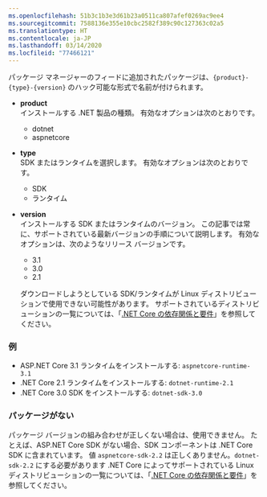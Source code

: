 ```yaml
---
ms.openlocfilehash: 51b3c1b3e3d61b23a0511ca807afef0269ac9ee4
ms.sourcegitcommit: 7588136e355e10cbc2582f389c90c127363c02a5
ms.translationtype: HT
ms.contentlocale: ja-JP
ms.lasthandoff: 03/14/2020
ms.locfileid: "77466121"
---
```


パッケージ マネージャーのフィードに追加されたパッケージは、`{product}-{type}-{version}` のハック可能な形式で名前が付けられます。

- **product**\
インストールする .NET 製品の種類。 有効なオプションは次のとおりです。

  - dotnet
  - aspnetcore

- **type**\
SDK またはランタイムを選択します。 有効なオプションは次のとおりです。

  - SDK
  - ランタイム

- **version**\
インストールする SDK またはランタイムのバージョン。 この記事では常に、サポートされている最新バージョンの手順について説明します。 有効なオプションは、次のようなリリース バージョンです。

  - 3.1
  - 3.0
  - 2.1

  ダウンロードしようとしている SDK/ランタイムが Linux ディストリビューションで使用できない可能性があります。 サポートされているディストリビューションの一覧については、「[.NET Core の依存関係と要件](../dependencies.md?pivots=os-linux)」を参照してください。

### <a name="examples"></a>例

- ASP.NET Core 3.1 ランタイムをインストールする: `aspnetcore-runtime-3.1`
- .NET Core 2.1 ランタイムをインストールする: `dotnet-runtime-2.1`
- .NET Core 3.0 SDK をインストールする: `dotnet-sdk-3.0`

### <a name="package-missing"></a>パッケージがない

パッケージ バージョンの組み合わせが正しくない場合は、使用できません。 たとえば、ASP.NET Core SDK がない場合、SDK コンポーネントは .NET Core SDK に含まれています。 値 `aspnetcore-sdk-2.2` は正しくありません。`dotnet-sdk-2.2` にする必要があります .NET Core によってサポートされている Linux ディストリビューションの一覧については、「[.NET Core の依存関係と要件](../dependencies.md?pivots=os-linux)」を参照してください。
